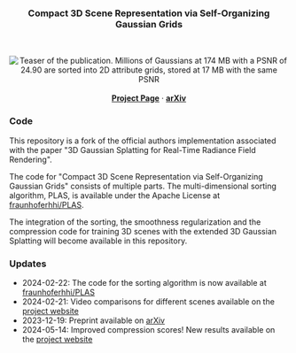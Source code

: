 <div align="center">
   <h3 align="center">Compact 3D Scene Representation via Self-Organizing Gaussian Grids</h3>
   <br />

  <p align="center">
   <img src="https://fraunhoferhhi.github.io/Self-Organizing-Gaussians/static/images/teaser.png" alt="Teaser of the publication. Millions of Gaussians at 174 MB with a PSNR of 24.90 are sorted into 2D attribute grids, stored at 17 MB with the same PSNR">
    <br />
    <br />
    <a href="https://fraunhoferhhi.github.io/Self-Organizing-Gaussians/"><strong>Project Page</strong></a>
    ·
    <a href="https://arxiv.org/abs/2312.13299" target="_blank"><strong>arXiv</strong></a>
  </p>

</div>

### Code

This repository is a fork of the official authors implementation associated with the paper "3D Gaussian Splatting for Real-Time Radiance Field Rendering".

The code for "Compact 3D Scene Representation via Self-Organizing Gaussian Grids" consists of multiple parts. The multi-dimensional sorting algorithm, PLAS, is available under the Apache License at [fraunhoferhhi/PLAS](https://github.com/fraunhoferhhi/PLAS).

The integration of the sorting, the smoothness regularization and the compression code for training 3D scenes with the extended 3D Gaussian Splatting will become available in this repository.

### Updates

* 2024-02-22: The code for the sorting algorithm is now available at [fraunhoferhhi/PLAS](https://github.com/fraunhoferhhi/PLAS)
* 2024-02-21: Video comparisons for different scenes available on the [project website](https://fraunhoferhhi.github.io/Self-Organizing-Gaussians/)
* 2023-12-19: Preprint available on [arXiv](https://arxiv.org/abs/2312.13299)
* 2024-05-14: Improved compression scores! New results available on the [project website](https://fraunhoferhhi.github.io/Self-Organizing-Gaussians/)
